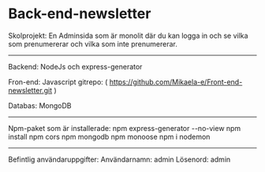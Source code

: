 # Back-end-newsletter
Skolprojekt:
En Adminsida som är monolit där du kan logga in och se vilka som prenumererar och vilka som inte prenumererar.
_____
Backend: NodeJs och express-generator 

Fron-end: Javascript gitrepo: ( https://github.com/Mikaela-e/Front-end-newsletter.git )

Databas: MongoDB
______

Npm-paket som är installerade:
npm express-generator --no-view
npm install
npm cors
npm mongodb
npm monoose
npm i nodemon 
______
Befintlig användaruppgifter:
Användarnamn: admin
Lösenord: admin
